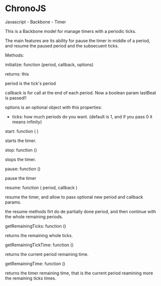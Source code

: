 ChronoJS
========

Javascript - Backbone - Timer

This is a Backbone model for manage timers with a periodic ticks.

The main features are its ability for pause the timer in middle of a period,
and resume the paused period and the subsecuent ticks.


Methods:

initialize: function (period, callback, options)

returns: this

period is the tick's period

callback is for call at the end of each period. Now a boolean param lastBeat is passed!!

options is an optional object with this properties:
- ticks: how much periods do you want. (default is 1, and if you pass 0 it means infinity)

start: function (  )

starts the timer.

stop: function ()

stops the timer.

pause: function ()

pause the timer

resume: function ( period, callback )

resume the timer, and allow to pass optional new period and callback params.

the resume methods firt do de partially done period, and then continue with the whole remaining periods.


getRemainingTicks: function ()

returns the remaining whole ticks.

getRemainingTickTime: function ()

returns the current period remaining time.

getRemainingTime: function ()

returns the timer remaining time, that is the current period reamining more the remaining ticks times.






